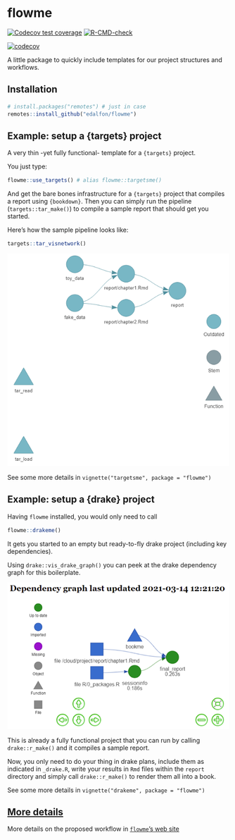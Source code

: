 
<!-- README.md is generated from README.Rmd. Please edit that file -->

# flowme

<!-- badges: start -->

[![Codecov test
coverage](https://codecov.io/gh/edalfon/flowme/branch/master/graph/badge.svg)](https://app.codecov.io/gh/edalfon/flowme?branch=master)
[![R-CMD-check](https://github.com/edalfon/flowme/workflows/R-CMD-check/badge.svg)](https://github.com/edalfon/flowme/actions)
<!-- badges: end -->

[![codecov](https://codecov.io/gh/edalfon/flowme/branch/master/graph/badge.svg?token=BJLQPK6P5F)](https://codecov.io/gh/edalfon/flowme)

A little package to quickly include templates for our project structures
and workflows.

## Installation

``` r
# install.packages("remotes") # just in case
remotes::install_github("edalfon/flowme")
```

## Example: setup a {targets} project

A very thin -yet fully functional- template for a `{targets}` project.

You just type:

``` r
flowme::use_targets() # alias flowme::targetsme()
```

And get the bare bones infrastructure for a `{targets}` project that
compiles a report using `{bookdown}`. Then you can simply run the
pipeline (`targets::tar_make()`) to compile a sample report that should
get you started.

Here’s how the sample pipeline looks like:

``` r
targets::tar_visnetwork()
```

![](man/figures/README-targets-graph.png)<!-- -->

See some more details in `vignette("targetsme", package = "flowme")`

## Example: setup a {drake} project

Having `flowme` installed, you would only need to call

``` r
flowme::drakeme()
```

It gets you started to an empty but ready-to-fly drake project
(including key dependencies).

Using `drake::vis_drake_graph()` you can peek at the drake dependency
graph for this boilerplate.

![](man/figures/README-drake-graph.png)<!-- -->

This is already a fully functional project that you can run by calling
`drake::r_make()` and it compiles a sample report.

Now, you only need to do your thing in drake plans, include them as
indicated in `_drake.R`, write your results in `Rmd` files within the
`report` directory and simply call `drake::r_make()` to render them all
into a book.

See some more details in `vignette("drakeme", package = "flowme")`

## [More details](https://edalfon.github.io/flowme/articles/flowme.html)

More details on the proposed workflow in [`flowme`’s web
site](https://edalfon.github.io/flowme/articles/flowme.html)
